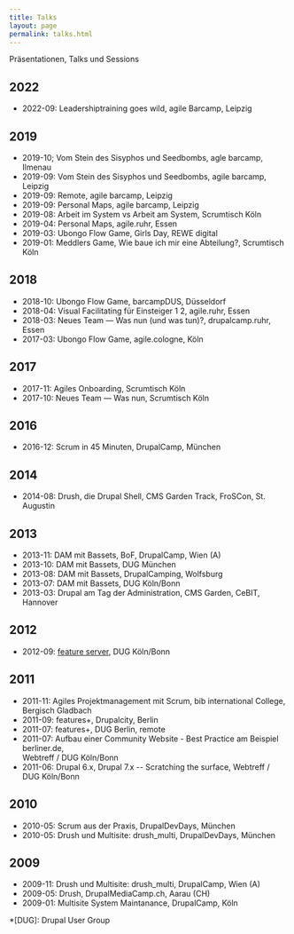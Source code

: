```yaml
---
title: Talks
layout: page
permalink: talks.html
---
```

Präsentationen, Talks und Sessions 

## 2022

- 2022-09: Leadershiptraining goes wild, agile Barcamp, Leipzig

## 2019

- 2019-10; Vom Stein des Sisyphos und Seedbombs, agle barcamp, Ilmenau
- 2019-09: Vom Stein des Sisyphos und Seedbombs, agile barcamp, Leipzig
- 2019-09: Remote, agile barcamp, Leipzig
- 2019-09: Personal Maps, agile barcamp, Leipzig
- 2019-08: Arbeit im System vs Arbeit am System, Scrumtisch Köln
- 2019-04: Personal Maps, agile.ruhr, Essen
- 2019-03: Ubongo Flow Game, Girls Day, REWE digital
- 2019-01: Meddlers Game, Wie baue ich mir eine Abteilung?, Scrumtisch Köln 

## 2018

- 2018-10: Ubongo Flow Game, barcampDUS, Düsseldorf
- 2018-04: Visual Facilitating für Einsteiger 1 2, agile.ruhr, Essen
- 2018-03: Neues Team — Was nun (und was tun)?, drupalcamp.ruhr, Essen 
- 2017-03: Ubongo Flow Game, agile.cologne, Köln

## 2017

- 2017-11: Agiles Onboarding, Scrumtisch  Köln
- 2017-10: Neues Team — Was nun, Scrumtisch Köln

## 2016

- 2016-12: Scrum in 45 Minuten, DrupalCamp, München 

## 2014

- 2014-08: Drush, die Drupal Shell, CMS Garden Track, FroSCon, St. Augustin


## 2013

- 2013-11: DAM mit Bassets, BoF, DrupalCamp, Wien (A) 
- 2013-10: DAM mit Bassets, DUG München 
- 2013-08: DAM mit Bassets, DrupalCamping, Wolfsburg 
- 2013-07: DAM mit Bassets, DUG Köln/Bonn 
- 2013-03: Drupal am Tag der Administration, CMS Garden, CeBIT, Hannover

## 2012

- 2012-09: [feature server](https://www.drupal.org/sandbox/fl3a/1539916), DUG Köln/Bonn 


## 2011
   
- 2011-11: Agiles Projektmanagement mit Scrum, bib international College, Bergisch Gladbach 
- 2011-09: features+, Drupalcity, Berlin
- 2011-07: features+, DUG Berlin, remote
- 2011-07: Aufbau einer Community Website - Best Practice am Beispiel berliner.de,   
Webtreff / DUG Köln/Bonn
- 2011-06: Drupal 6.x, Drupal 7.x -- Scratching the surface, Webtreff / DUG Köln/Bonn 

## 2010

- 2010-05: Scrum aus der Praxis, DrupalDevDays, München 
- 2010-05: Drush und Multisite: drush_multi, DrupalDevDays, München 

## 2009

- 2009-11: Drush und Multisite: drush_multi, DrupalCamp, Wien (A) 
- 2009-05: Drush,  DrupalMediaCamp.ch, Aarau (CH) 
- 2009-01: Multisite System Maintanance, DrupalCamp, Köln  

*[DUG]: Drupal User Group
